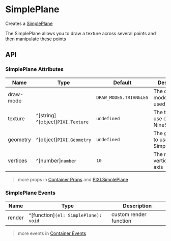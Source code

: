 # SimplePlane

Creates a [SimplePlane](https://pixijs.download/release/docs/PIXI.SimplePlane.html)

The SimplePlane allows you to draw a texture across several points and then manipulate these points

<demo src="./demo/basic.vue" />

## API

### SimplePlane Attributes

| Name | Type | Default | Description |
| --- | --- | --- | --- |
| draw-mode | <api-draw-mode /> | `DRAW_MODES.TRIANGLES` | The draw mode to be used. |
| texture | ^[string] ^[object]`PIXI.Texture` | `undefined` | The texture to use on the NineSlicePlane. |
| geometry | ^[object]`PIXI.Geometry` | `undefined` | The geometry to use on the SimplePlane. |
| vertices | ^[number]`number` | `10` | The number of vertices in the axis |

> more props in [Container Props](/guide/elements/container/#container-props) and [PIXI.SimplePlane](https://pixijs.download/release/docs/PIXI.SimplePlane.html)

### SimplePlane Events

| Name | Type | Description |
| --- | --- | --- |
| render | ^[function]`(el: SimplePlane): void` | custom render function |

> more events in [Container Events](/guide/elements/container/#container-events)